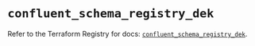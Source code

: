 # `confluent_schema_registry_dek`

Refer to the Terraform Registry for docs: [`confluent_schema_registry_dek`](https://registry.terraform.io/providers/confluentinc/confluent/2.10.0/docs/resources/schema_registry_dek).
